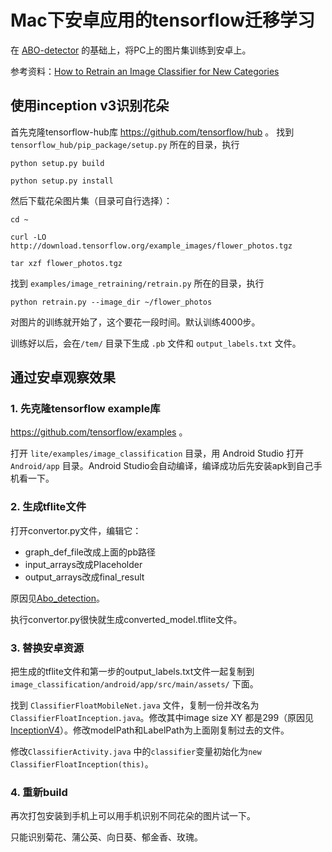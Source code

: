 # Mac下安卓应用的tensorflow迁移学习

在 [ABO-detector](https://github.com/davelet/ABO-detector) 的基础上，将PC上的图片集训练到安卓上。

参考资料：[How to Retrain an Image Classifier for New Categories](https://www.tensorflow.org/hub/tutorials/image_retraining)

## 使用inception v3识别花朵
首先克隆tensorflow-hub库 https://github.com/tensorflow/hub 。
找到 `tensorflow_hub/pip_package/setup.py` 所在的目录，执行
```
python setup.py build

python setup.py install
```

然后下载花朵图片集（目录可自行选择）：
```
cd ~

curl -LO http://download.tensorflow.org/example_images/flower_photos.tgz

tar xzf flower_photos.tgz
```
找到 `examples/image_retraining/retrain.py` 所在的目录，执行

```
python retrain.py --image_dir ~/flower_photos
```
对图片的训练就开始了，这个要花一段时间。默认训练4000步。

训练好以后，会在`/tem/` 目录下生成 `.pb` 文件和 `output_labels.txt` 文件。

## 通过安卓观察效果

### 1. 先克隆tensorflow example库
 https://github.com/tensorflow/examples 。

打开 `lite/examples/image_classification` 目录，用 Android Studio 打开 `Android/app` 目录。Android Studio会自动编译，编译成功后先安装apk到自己手机看一下。

### 2. 生成tflite文件

打开convertor.py文件，编辑它：

- graph_def_file改成上面的pb路径
- input_arrays改成Placeholder
- output_arrays改成final_result

原因见[Abo_detection](https://github.com/davelet/ABO-detector#%E8%BE%93%E5%85%A5%E8%BE%93%E5%87%BA%E5%BC%A0%E9%87%8F%E8%AE%B0%E5%BD%95)。

执行convertor.py很快就生成converted_model.tflite文件。

### 3. 替换安卓资源

把生成的tflite文件和第一步的output_labels.txt文件一起复制到 `image_classification/android/app/src/main/assets/` 下面。

找到 `ClassifierFloatMobileNet.java` 文件，复制一份并改名为 `ClassifierFloatInception.java`。修改其中image size XY 都是299（原因见[InceptionV4](#InceptionV4.pdf)）。修改modelPath和LabelPath为上面刚复制过去的文件。

修改`ClassifierActivity.java` 中的`classifier`变量初始化为`new ClassifierFloatInception(this)`。

### 4. 重新build
再次打包安装到手机上可以用手机识别不同花朵的图片试一下。
 
只能识别菊花、蒲公英、向日葵、郁金香、玫瑰。



